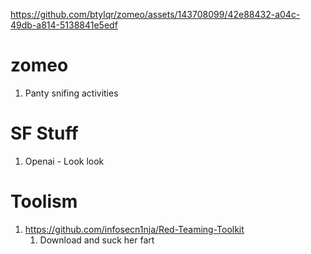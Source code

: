 



https://github.com/btylqr/zomeo/assets/143708099/42e88432-a04c-49db-a814-5138841e5edf



# zomeo

1. Panty snifing activities

# SF Stuff

1. Openai - Look look

# Toolism

1. https://github.com/infosecn1nja/Red-Teaming-Toolkit
   1. Download and suck her fart
